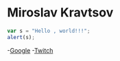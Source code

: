 # Miroslav Kravtsov

```javascript
var s = "Hello , world!!!";
alert(s);
```
-[Google](https://www.google.com)
-[Twitch](https://www.twitch.tv)